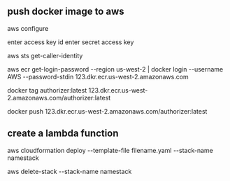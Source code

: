 
## push docker image to aws
aws configure

enter access key id
enter secret access key

aws sts get-caller-identity

aws ecr get-login-password --region us-west-2 | docker login --username AWS --password-stdin 123.dkr.ecr.us-west-2.amazonaws.com

docker tag authorizer:latest 123.dkr.ecr.us-west-2.amazonaws.com/authorizer:latest

docker push 123.dkr.ecr.us-west-2.amazonaws.com/authorizer:latest


## create a lambda function
aws cloudformation deploy --template-file filename.yaml --stack-name namestack

aws delete-stack --stack-name namestack